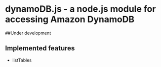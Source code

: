 # dynamoDB.js - a node.js module for accessing Amazon DynamoDB
##Under development

## Implemented features
* listTables

